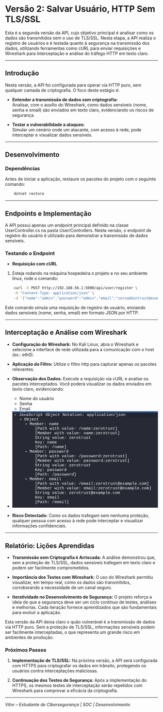 # Versão 2: Salvar Usuário, HTTP Sem TLS/SSL

Esta é a segunda versão da API, cujo objetivo principal é analisar como os dados são transmitidos sem o uso de TLS/SSL. Nesta etapa, a API realiza o registro de usuários e é testada quanto à segurança na transmissão dos dados, utilizando ferramentas como cURL para enviar requisições e Wireshark para interceptação e análise do tráfego HTTP em texto claro.

---

## Introdução

Nesta versão, a API foi configurada para operar via HTTP puro, sem qualquer camada de criptografia. O foco deste estágio é:

- **Entender a transmissão de dados sem criptografia:**  
  Analisar, com o auxílio do Wireshark, como dados sensíveis (nome, senha e email) são enviados em texto claro, evidenciando os riscos de segurança.

- **Testar a vulnerabilidade a ataques:**  
  Simular um cenário onde um atacante, com acesso à rede, pode interceptar e visualizar dados sensíveis.

---

## Desenvolvimento

### Dependências

Antes de iniciar a aplicação, restaure os pacotes do projeto com o seguinte comando:

```bash
    dotnet restore
```

---

## Endpoints e Implementação

A API possui apenas um endpoint principal definido na classe UserController.cs na pasta User/Controllers. Nesta versão, o endpoint de registro do usuário é utilizado para demonstrar a transmissão de dados sensíveis.

### Testando o Endpoint

- **Requisição com cURL**

1. Esteja rodando na máquina hospedeira o projeto e no seu ambiente linux, rode o comando:

```bash
    curl -X POST http://192.168.56.1:5000/api/user/register \
    -H "Content-Type: application/json" \
    -d '{"name":"admin","password":"admin","email":"zeroadmintrust@example.com"}'
```

Este comando simula uma requisição de registro de usuário, enviando dados sensíveis (nome, senha, email) em formato JSON por HTTP.

---

## Interceptação e Análise com Wireshark

- **Configuração do Wireshark:** No Kali Linux, abra o Wireshark e selecione a interface de rede utilizada para a comunicação com o host (ex.: eth0).

- **Aplicação do Filtro:** Utilize o filtro http para capturar apenas os pacotes relevantes.

- **Observação dos Dados:** Execute a requisição via cURL e analise os pacotes interceptados. Você poderá visualizar os dados enviados em texto claro, evidenciando:
    - Nome do usuário
    - Senha
    - Email

- <img src="img/wireshark.png" alt="Imagem 6" />

- **Risco Detectado:** Como os dados trafegam sem nenhuma proteção, qualquer pessoa com acesso à rede pode interceptar e visualizar informações confidenciais.

---

## Relatório: Lições Aprendidas

- **Transmissão sem Criptografia é Arriscada:** A análise demonstrou que, sem a proteção de TLS/SSL, dados sensíveis trafegam em texto claro e podem ser facilmente comprometidos.

- **Importância dos Testes com Wireshark:** O uso do Wireshark permitiu visualizar, em tempo real, como os dados são transmitidos, corroborando a necessidade de um canal seguro.

- **Iteratividade no Desenvolvimento de Segurança:** O projeto reforça a ideia de que a segurança deve ser um ciclo contínuo de testes, análises e melhorias. Cada iteração fornece aprendizados que são fundamentais para evoluir a aplicação.

Esta versão da API deixa claro o quão vulnerável é a transmissão de dados via HTTP puro. Sem a proteção de TLS/SSL, informações sensíveis podem ser facilmente interceptadas, o que representa um grande risco em ambientes de produção.

### Próximos Passos

1. **Implementação de TLS/SSL:** Na próxima versão, a API será configurada com HTTPS para criptografar os dados em trânsito, protegendo os usuários contra interceptações maliciosas.

2. **Continuação dos Testes de Segurança:** Após a implementação do HTTPS, os mesmos testes de interceptação serão repetidos com Wireshark para comprovar a eficácia da criptografia.

---

*Vítor – Estudante de Cibersegurança | SOC | Desenvolvimento*